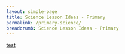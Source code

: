 ```yaml
---
layout: simple-page
title: Science Lesson Ideas - Primary
permalink: /primary-science/
breadcrumb: Science Lesson Ideas - Primary
---
```

[test](/placeholder-primary-science-easy/)
